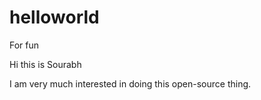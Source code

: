# helloworld
For fun

Hi this is Sourabh

I am very much interested in doing this open-source thing.
